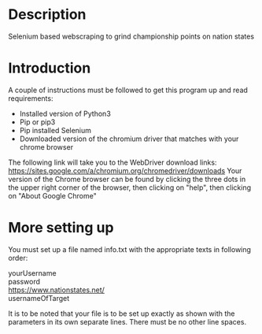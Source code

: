 # Description
Selenium based webscraping to grind championship points on nation states

# Introduction
A couple of instructions must be followed to get this program up and read
requirements:
- Installed version of Python3
- Pip or pip3
- Pip installed Selenium
- Downloaded version of the chromium driver that matches with your chrome browser

The following link will take you to the WebDriver download links:
https://sites.google.com/a/chromium.org/chromedriver/downloads
Your version of the Chrome browser can be found by clicking the three dots in the upper right corner of the browser, then clicking on "help", then clicking on "About Google Chrome"

# More setting up
You must set up a file named info.txt with the appropriate texts in following order:

yourUsername  
password  
https://www.nationstates.net/  
usernameOfTarget  

It is to be noted that your file is to be set up exactly as shown with the parameters in its own separate lines. There must be no other line spaces.
